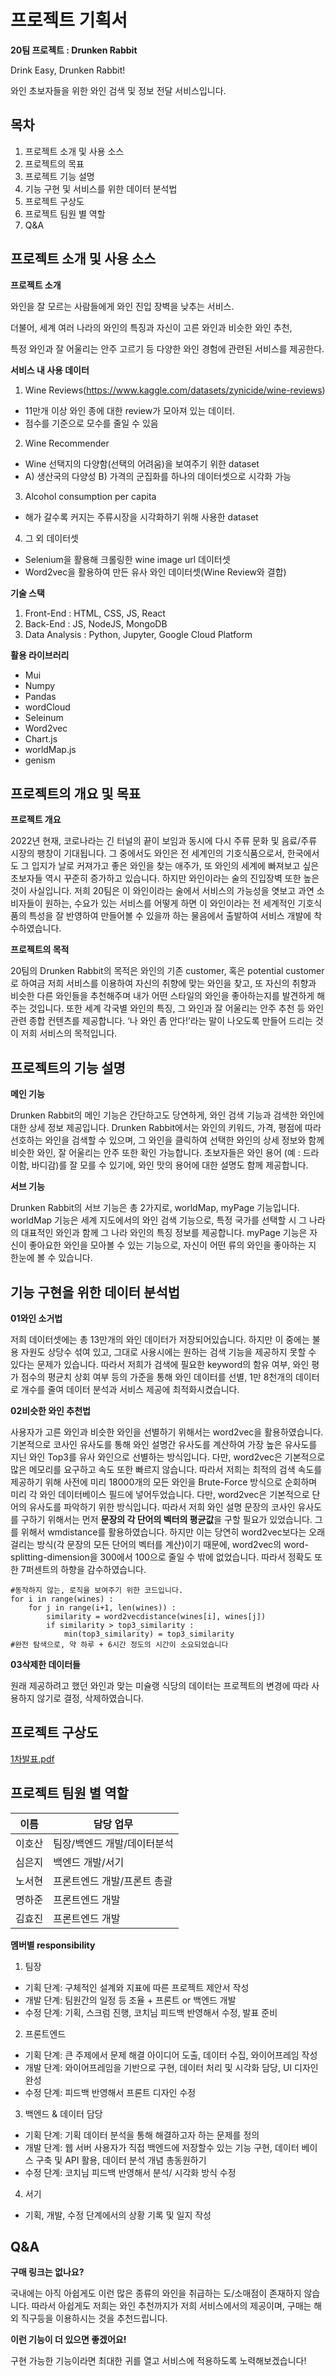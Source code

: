 # 프로젝트 기획서

**20팀 프로젝트 : Drunken Rabbit**                         

Drink Easy, Drunken Rabbit!

와인 초보자들을 위한 와인 검색 및 정보 전달 서비스입니다.

## 목차                                               

1. 프로젝트 소개 및 사용 소스
2. 프로젝트의 목표
3. 프로젝트 기능 설명
4. 기능 구현 및 서비스를 위한 데이터 분석법
5. 프로젝트 구상도
6. 프로젝트 팀원 별 역할
7. Q&A

## 프로젝트 소개 및 사용 소스                         

**프로젝트 소개**

와인을 잘 모르는 사람들에게 와인 진입 장벽을 낮추는 서비스.

더불어, 세계 여러 나라의 와인의 특징과 자신이 고른 와인과 비슷한 와인 추천, 

특정 와인과 잘 어울리는 안주 고르기 등 다양한 와인 경험에 관련된 서비스를 제공한다.

**서비스 내 사용 데이터**

1. Wine Reviews(<https://www.kaggle.com/datasets/zynicide/wine-reviews>)
 - 11만개 이상 와인 종에 대한 review가 모아져 있는 데이터.
 - 점수를 기준으로 모수를 줄일 수 있음

2. Wine Recommender
 - Wine 선택지의 다양함(선택의 어려움)을 보여주기 위한 dataset
 - A) 생산국의 다양성 B) 가격의 군집화를 하나의 데이터셋으로 시각화 가능

3. Alcohol consumption per capita
 - 해가 갈수록 커지는 주류시장을 시각화하기 위해 사용한 dataset
 
4. 그 외 데이터셋
 - Selenium을 활용해 크롤링한 wine image url 데이터셋
 - Word2vec을 활용하여 만든 유사 와인 데이터셋(Wine Review와 결합)

**기술 스택**

1. Front-End : HTML, CSS, JS, React
2. Back-End : JS, NodeJS, MongoDB
3. Data Analysis : Python, Jupyter, Google Cloud Platform

**활용 라이브러리**

- Mui
- Numpy
- Pandas
- wordCloud
- Seleinum
- Word2vec
- Chart.js
- worldMap.js
- genism

## 프로젝트의 개요 및 목표                                  
 
**프로젝트 개요**

2022년 현재, 코로나라는 긴 터널의 끝이 보임과 동시에 다시 주류 문화 및 음료/주류 시장의 팽창이 기대됩니다. 그 중에서도 와인은 전 세계인의 기호식품으로서, 한국에서도 그 입지가 날로 커져가고 좋은 와인을 찾는 애주가, 또 와인의 세계에 빠져보고 싶은 초보자들 역시 꾸준히 증가하고 있습니다. 하지만 와인이라는 술의 진입장벽 또한 높은 것이 사실입니다. 저희 20팀은 이 와인이라는 술에서 서비스의 가능성을 엿보고 과연 소비자들이 원하는, 수요가 있는 서비스를 어떻게 하면 이 와인이라는 전 세계적인 기호식품의 특성을 잘 반영하여 만들어볼 수 있을까 하는 물음에서 출발하여 서비스 개발에 착수하였습니다.

**프로젝트의 목적**

20팀의 Drunken Rabbit의 목적은 와인의 기존 customer, 혹은 potential customer로 하여금 저희 서비스를 이용하여 자신의 취향에 맞는 와인을 찾고, 또 자신의 취향과 비슷한 다른 와인들을 추천해주며 내가 어떤 스타일의 와인을 좋아하는지를 발견하게 해주는 것입니다. 또한 세계 각국별 와인의 특징, 그 와인과 잘 어울리는 안주 추천 등 와인 관련 종합 컨텐츠를 제공합니다. ‘나 와인 좀 안다!’라는 말이 나오도록 만들어 드리는 것이 저희 서비스의 목적입니다.

## 프로젝트의 기능 설명                                     

**메인 기능**

Drunken Rabbit의 메인 기능은 간단하고도 당연하게, 와인 검색 기능과 검색한 와인에 대한 상세 정보 제공입니다. Drunken Rabbit에서는 와인의 키워드, 가격, 평점에 따라 선호하는 와인을 검색할 수 있으며, 그 와인을 클릭하여 선택한 와인의 상세 정보와 함께 비슷한 와인, 잘 어울리는 안주 또한 확인 가능합니다. 초보자들은 와인 용어 (예 : 드라이함, 바디감)를 잘 모를 수 있기에, 와인 맛의 용어에 대한 설명도 함께 제공합니다.

**서브 기능**

Drunken Rabbit의 서브 기능은 총 2가지로, worldMap, myPage 기능입니다. worldMap 기능은 세계 지도에서의 와인 검색 기능으로, 특정 국가를 선택할 시 그 나라의 대표적인 와인과 함께 그 나라 와인의 특징 정보를 제공합니다. myPage 기능은 자신이 좋아요한 와인을 모아볼 수 있는 기능으로, 자신이 어떤 류의 와인을 좋아하는 지 한눈에 볼 수 있습니다.

## 기능 구현을 위한 데이터 분석법

**01와인 소거법**

저희 데이터셋에는 총 13만개의 와인 데이터가 저장되어있습니다. 하지만 이 중에는 불용 자원도 상당수 섞여 있고, 그대로 사용시에는 원하는 검색 기능을 제공하지 못할 수 있다는 문제가 있습니다. 따라서 저희가 검색에 필요한 keyword의 함유 여부, 와인 평가 점수의 평균치 상회 여부 등의 가준을 통해 와인 데이터를 선별, 1만 8천개의 데이터로 개수를 줄여 데이터 분석과 서비스 제공에 최적화시켰습니다.

**02비슷한 와인 추천법**

사용자가 고른 와인과 비슷한 와인을 선별하기 위해서는 word2vec을 활용하였습니다. 기본적으로 코사인 유사도를 통해 와인 설명간 유사도를 계산하여 가장 높은 유사도를 지닌 와인 Top3를 유사 와인으로 선별하는 방식입니다. 다만, word2vec은 기본적으로 많은 메모리를 요구하고 속도 또한 빠르지 않습니다. 따라서 저희는 최적의 검색 속도를 제공하기 위해 사전에 미리 18000개의 모든 와인을 Brute-Force 방식으로 순회하며 미리 각 와인 데이터베이스 필드에 넣어두었습니다. 
다만, word2vec은 기본적으로 단어의 유사도를 파악하기 위한 방식입니다. 따라서 저희 와인 설명 문장의 코사인 유사도를 구하기 위해서는 먼저 **문장의 각 단어의 벡터의 평균값**을 구할 필요가 있었습니다. 그를 위해서 wmdistance를 활용하였습니다. 하지만 이는 당연히 word2vec보다는 오래 걸리는 방식(각 문장의 모든 단어의 벡터를 계산)이기 때문에, word2vec의 word-splitting-dimension을 300에서 100으로 줄일 수 밖에 없었습니다. 따라서 정확도 또한 7퍼센트의 하향을 감수하였습니다. 
```
#동작하지 않는, 로직을 보여주기 위한 코드입니다.
for i in range(wines) :
    for j in range(i+1, len(wines)) :
        similarity = word2vecdistance(wines[i], wines[j])
        if similarity > top3_similarity :
            min(top3_similarity) = top3_similarity
#완전 탐색으로, 약 하루 + 6시간 정도의 시간이 소요되었습니다
```

**03삭제한 데이터들**

원래 제공하려고 했던 와인과 맞는 미슐랭 식당의 데이터는 프로젝트의 변경에 따라 사용하지 않기로 결정, 삭제하였습니다.


## 프로젝트 구상도
[1차발표.pdf](/uploads/def10938bcb814b74ff538d6d40fc2e7/1차발표.pdf)


## 프로젝트 팀원 별 역할
| 이름 | 담당 업무 |
| ------ | ------ |
| 이호산 | 팀장/백엔드 개발/데이터분석 |
| 심은지 | 백엔드 개발/서기 |
| 노서현 | 프론트엔드 개발/프론트 총괄 |
| 명하준 | 프론트엔드 개발 |
| 김효진 | 프론트엔드 개발 |

**멤버별 responsibility**

1. 팀장

- 기획 단계: 구체적인 설계와 지표에 따른 프로젝트 제안서 작성
- 개발 단계: 팀원간의 일정 등 조율 + 프론트 or 백엔드 개발
- 수정 단계: 기획, 스크럼 진행, 코치님 피드백 반영해서 수정, 발표 준비

2. 프론트엔드 

- 기획 단계: 큰 주제에서 문제 해결 아이디어 도출, 데이터 수집, 와이어프레임 작성
- 개발 단계: 와이어프레임을 기반으로 구현, 데이터 처리 및 시각화 담당, UI 디자인 완성
- 수정 단계: 피드백 반영해서 프론트 디자인 수정

 3. 백엔드 & 데이터 담당  

- 기획 단계: 기획 데이터 분석을 통해 해결하고자 하는 문제를 정의
- 개발 단계: 웹 서버 사용자가 직접 백엔드에 저장할수 있는 기능 구현, 데이터 베이스 구축 및 API 활용, 데이터 분석 개념 총동원하기
- 수정 단계: 코치님 피드백 반영해서 분석/ 시각화 방식 수정

4. 서기

- 기획, 개발, 수정 단계에서의 상황 기록 및 일지 작성

## Q&A

**구매 링크는 없나요?**

국내에는 아직 아쉽게도 이런 많은 종류의 와인을 취급하는 도/소매점이 존재하지 않습니다. 따라서 아쉽게도 저희는 와인 추천까지가 저희 서비스에서의 제공이며, 구매는 해외 직구등을 이용하시는 것을 추천드립니다.

**이런 기능이 더 있으면 좋겠어요!**

구현 가능한 기능이라면 최대한 귀를 열고 서비스에 적용하도록 노력해보겠습니다!

